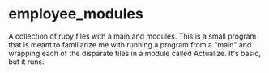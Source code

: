 # employee_modules
A collection of ruby files with a main and modules. This is a small program that is meant to familiarize me with running a program from a "main" and wrapping each of the disparate files in a module called Actualize. It's basic, but it runs.
